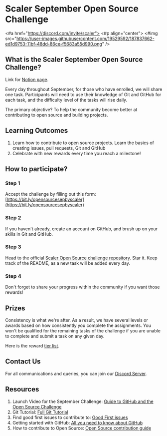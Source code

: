 # Scaler September Open Source Challenge

<#a href="https://discord.com/invite/scaler">
  <#p align="center">
    <#img src="https://user-images.githubusercontent.com/19529592/187837662-ed1d9753-11bf-48dd-86ce-f5683a55d990.png" />
  </p>
</a>

## What is the Scaler September Open Source Challenge?

Link for [Notion page](https://scalerdiscord.notion.site/scalerdiscord/Open-Source-September-Scaler-Discord-Community-f9306c7dc15a464ba1b6ea7ee30cdf0d).

Every day throughout September, for those who have enrolled, we will share one task.
Participants will need to use their knowledge of Git and GitHub for each task, and the difficulty level of the tasks will rise daily.

The primary objective? To help the community become better at contributing to open source and building projects.

## Learning Outcomes

1. Learn how to contribute to open source projects. Learn the basics of creating issues, pull requests, Git and GitHub
2. Celebrate with new rewards every time you reach a milestone!

## How to participate?

### Step 1

Accept the challenge by filling out this form: [https://bit.ly/opensourcesepbyscaler](https://bit.ly/opensourcesepbyscaler)

### Step 2

If you haven't already, create an account on GitHub, and brush up on your skills in Git and GitHub.

### Step 3

Head to the official [Scaler Open Source challenge repository](https://github.com/scaleracademy/scaler-september-open-source-challenge/). Star it.
Keep track of the README, as a new task will be added every day.

### Step 4

Don't forget to share your progress within the community if you want those rewards!

## Prizes

Consistency is what we're after. As a result, we have several levels or awards based on how consistently you complete the assignments.
You won't be qualified for the remaining tasks of the challenge if you are unable to complete and submit a task on any given day.

Here is the reward [tier list](https://scalerdiscord.notion.site/3eabe9a1900c4b8685ae55acb5c33cbe?v=001e8d4c287f4d96bae935c5d45de521).

## Contact Us

For all communications and queries, you can join our [Discord Server](https://discord.com/invite/scaler).

## Resources

1. Launch Video for the September Challenge: [Guide to GitHub and the Open Source Challenge](https://youtu.be/70nx_YxE56Q)
2. Git Tutorial: [Full Git Tutorial](https://www.youtube.com/watch?v=ZtfZGVQWjew)
3. Find good first issues to contribute to: [Good First issues](https://goodfirstissue.dev/)
4. Getting started with GitHub: [All you need to know about GitHub](https://www.youtube.com/watch?v=8WYXWs96xxc)
5. How to contribute to Open Source: [Open Source contribution guide](https://www.youtube.com/watch?v=ABty2r3nDyU)

